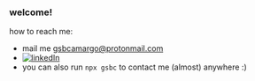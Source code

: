 ### welcome!

how to reach me:
  - mail me gsbcamargo@protonmail.com
  - [![linkedIn](https://i.stack.imgur.com/gVE0j.png)](https://www.linkedin.com/in/gabriel-schreiner)
  - you can also run `npx gsbc` to contact me (almost) anywhere :)
